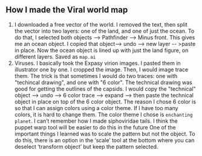 ## How I made the Viral world map
1. I downloaded a free vector of the world. I removed the text, then split the vector into two layers: one of the land, and one of just the ocean. To do that, I selected both objects --> Pathfinder --> Minus front. This gives me an ocean object. I copied that object--> undo --> new layer -- >paste in place. Now the ocean object is lined up with just the land figure, on different layers. Saved as `map.ai` 
2. Viruses. I basically took the Expasy virion images. I pasted them in illustrator one by one. I cropped the image. Then, I would image trace them. The trick is that sometimes I would do two traces: one with "techincal drawing", and one with "6 color". The technical drawing was good for getting the outlines of the capsids. I would copy the "technical" object --> undo --> 6 color trace --> expand --> then paste the technical object in place on top of the 6 color object. The reason I chose 6 color is so that I can assign colors using a color theme. If I have too many colors, it is hard to change them. The color theme I chose is `enchanting planet`.
I can’t remember how I made siphoviridae tails. I think the puppet warp tool will be easier to do this in the future
One of the important things I learned was to scale the pattern but not the object. To do this, there is an option in the ‘scale’ tool at the bottom where you can deselect ‘transform object’ but keep the pattern selected.
